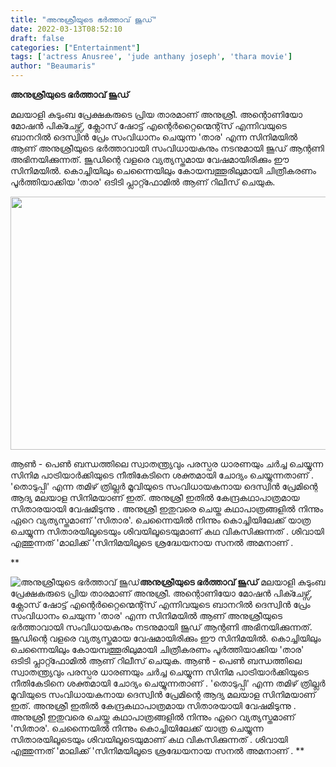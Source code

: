 ```yaml
---
title: "അനുശ്രീയുടെ ഭർത്താവ് ജൂഡ്"
date: 2022-03-13T08:52:10
draft: false
categories: ["Entertainment"]
tags: ['actress Anusree', 'jude anthany joseph', 'thara movie']
author: "Beaumaris"
---
```


<strong>അനുശ്രീയുടെ ഭർത്താവ് ജൂഡ്</strong>

മലയാളി കുടുംബ പ്രേക്ഷകരുടെ പ്രിയ താരമാണ് അനുശ്രീ. അന്റൊണിയോ മോഷൻ പിക്ചേഴ്സ്, ക്ലോസ് ഷോട്ട് എന്റെർറ്റൈന്മെന്റ്സ് എന്നിവയുടെ ബാനറിൽ ദെസ്വിൻ പ്രേം സംവിധാനം ചെയുന്ന 'താര' എന്ന സിനിമയിൽ ആണ് അനുശ്രീയുടെ ഭർത്താവായി സംവിധായകനും നടനുമായി ജൂഡ് ആന്റണി അഭിനയിക്കുന്നത്. ജൂഡിന്റെ വളരെ വ്യത്യസ്തമായ വേഷമായിരിക്കും ഈ സിനിമയിൽ. കൊച്ചിയിലും ചെന്നൈയിലും കോയമ്പത്തൂരിലുമായി ചിത്രീകരണം പൂർത്തിയാക്കിയ 'താര' ഒടിടി പ്ലാറ്റ്ഫോമിൽ ആണ് റിലീസ് ചെയുക.

<img class="wp-image-326309 aligncenter" src="https://cdn.boolokam.com/articles/2022/03/jhjyjyy.jpg" alt="" width="608" height="405" />

ആൺ - പെൺ ബന്ധത്തിലെ സ്വാതന്ത്ര്യവും പരസ്പര ധാരണയും ചർച്ച ചെയ്യുന്ന സിനിമ പാട്രിയാർക്കിയുടെ നീതികേടിനെ ശക്തമായി ചോദ്യം ചെയ്യുന്നതാണ് . 'തൊടുപ്പി' എന്ന തമിഴ് ത്രില്ലർ മൂവിയുടെ സംവിധായകനായ ദെസ്വിൻ പ്രേമിന്റെ ആദ്യ മലയാള സിനിമയാണ് ഇത്. അനുശ്രീ ഇതിൽ കേന്ദ്രകഥാപാത്രമായ സിതാരയായി വേഷമിടുന്നു . അനുശ്രീ ഇതുവരെ ചെയ്ത കഥാപാത്രങ്ങളിൽ നിന്നും ഏറെ വ്യത്യസ്തമാണ് 'സിതാര'. ചെന്നൈയിൽ നിന്നും കൊച്ചിയിലേക്ക് യാത്ര ചെയ്യുന്ന സിതാരയിലൂടെയും ശിവയിലൂടെയുമാണ് കഥ വികസിക്കുന്നത് . ശിവായി എത്തുന്നത് 'മാലിക്ക് 'സിനിമയിലൂടെ ശ്രദ്ധേയനായ സനൽ അമനാണ് .

**


![അനുശ്രീയുടെ ഭർത്താവ് ജൂഡ്](https://cdn.boolokam.com/articles/2022/03/jhjyjyy.jpg)**അനുശ്രീയുടെ ഭർത്താവ് ജൂഡ്** മലയാളി കുടുംബ പ്രേക്ഷകരുടെ പ്രിയ താരമാണ് അനുശ്രീ. അന്റൊണിയോ മോഷൻ പിക്ചേഴ്സ്, ക്ലോസ് ഷോട്ട് എന്റെർറ്റൈന്മെന്റ്സ് എന്നിവയുടെ ബാനറിൽ ദെസ്വിൻ പ്രേം സംവിധാനം ചെയുന്ന 'താര' എന്ന സിനിമയിൽ ആണ് അനുശ്രീയുടെ ഭർത്താവായി സംവിധായകനും നടനുമായി ജൂഡ് ആന്റണി അഭിനയിക്കുന്നത്. ജൂഡിന്റെ വളരെ വ്യത്യസ്തമായ വേഷമായിരിക്കും ഈ സിനിമയിൽ. കൊച്ചിയിലും ചെന്നൈയിലും കോയമ്പത്തൂരിലുമായി ചിത്രീകരണം പൂർത്തിയാക്കിയ 'താര' ഒടിടി പ്ലാറ്റ്ഫോമിൽ ആണ് റിലീസ് ചെയുക. ആൺ - പെൺ ബന്ധത്തിലെ സ്വാതന്ത്ര്യവും പരസ്പര ധാരണയും ചർച്ച ചെയ്യുന്ന സിനിമ പാട്രിയാർക്കിയുടെ നീതികേടിനെ ശക്തമായി ചോദ്യം ചെയ്യുന്നതാണ് . 'തൊടുപ്പി' എന്ന തമിഴ് ത്രില്ലർ മൂവിയുടെ സംവിധായകനായ ദെസ്വിൻ പ്രേമിന്റെ ആദ്യ മലയാള സിനിമയാണ് ഇത്. അനുശ്രീ ഇതിൽ കേന്ദ്രകഥാപാത്രമായ സിതാരയായി വേഷമിടുന്നു . അനുശ്രീ ഇതുവരെ ചെയ്ത കഥാപാത്രങ്ങളിൽ നിന്നും ഏറെ വ്യത്യസ്തമാണ് 'സിതാര'. ചെന്നൈയിൽ നിന്നും കൊച്ചിയിലേക്ക് യാത്ര ചെയ്യുന്ന സിതാരയിലൂടെയും ശിവയിലൂടെയുമാണ് കഥ വികസിക്കുന്നത് . ശിവായി എത്തുന്നത് 'മാലിക്ക് 'സിനിമയിലൂടെ ശ്രദ്ധേയനായ സനൽ അമനാണ് . **
